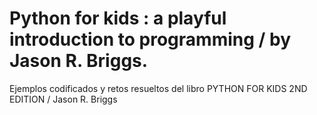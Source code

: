 # Python for kids : a playful introduction to programming / by Jason R. Briggs.

Ejemplos codificados y retos resueltos del libro PYTHON FOR KIDS 2ND EDITION / Jason R. Briggs
